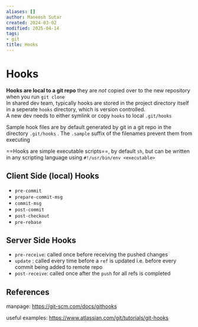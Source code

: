 ```yaml
---
aliases: []
author: Maneesh Sutar
created: 2024-03-02
modified: 2025-04-14
tags:
- git
title: Hooks
---
```


# Hooks

**Hooks are local to a git repo** they are *not* copied over to the new repository when you run `git clone`  
In shared dev team, typically hooks are stored in the project directory itself in a seperate `hooks` directory, which is version controlled.  
A new dev needs to either symlink or copy `hooks` to local `.git/hooks`

Sample hook files are by default generated by git in a git repo in the directory `.git/hooks` . The `.sample` suffix of the filenames prevent them from executing

==Hooks are simple executable scripts==, by default `sh`, but can be written in any scripting language using `#!/usr/bin/env <executable>`

## Client Side (local) Hooks

* `pre-commit`
* `prepare-commit-msg`
* `commit-msg`
* `post-commit`
* `post-checkout`
* `pre-rebase`

## Server Side Hooks

* `pre-receive`: called once before receiving the pushed changes
* `update` : called every time before a `ref` is updated i.e. before every commit being added to remote repo
* `post-receive`: called once after the `push` for all refs is completed

## References

manpage: <https://git-scm.com/docs/githooks>

useful examples: <https://www.atlassian.com/git/tutorials/git-hooks>
